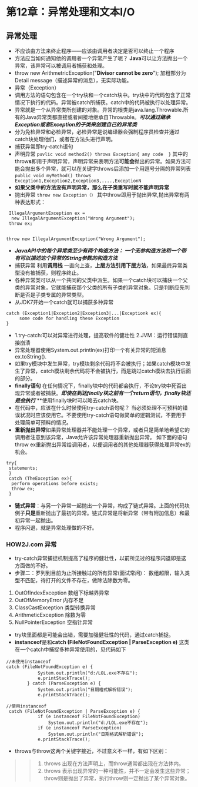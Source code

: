 # 第12章：异常处理和文本I/O

## 异常处理
* 不应该由方法来终止程序——应该由调用者决定是否可以终止一个程序
* 方法应当如何通知他的调用者一个异常产生了呢？   **Java**可以让方法抛出一个异常，该异常可以被调用者捕获和处理。
* throw new ArithmetricException("**Divisor cannot be zero**");   加粗部分为 Detail message（描述异常的消息），无实际功能。
* 异常（Exception）
* 调用方法的语句包含在一个try块和一个catch块中。try块中的代码包含了正常情况下执行的代码。异常被catch所捕获。catch中的代码被执行以处理异常。
* 异常就是一个从异常类所创建的对象。异常的根类是java.lang.Throwable.所有的Java异常类都直接或者间接地继承自Throwable。***可以通过继承Exception或者Exception的子类来创建自己的异常类***
* 分为免检异常和必检异常，必检异常是说编译器会强制程序员检查并通过catch块处理他们，或者在方法头进行声明。
* 捕获异常即try-catch语句   
* 声明异常 `puvlic void method2() throws Exception{ any code  }`   其中的throw**s**即用于声明异常，声明异常来表明方法**可能会**抛出的异常。如果方法可能会抛出多个异常，就可以在关键字throws后添加一个用逗号分隔的异常列表  
`public void myMethod() throws Exception1,Exception2,Exception3,....,ExceptionN` 
* **如果父类中的方法没有声明异常，那么在子类重写时就不能声明异常**
* 抛出异常 `throw new Exception（）`     其中throw即用于抛出异常,抛出异常有两种表达形式：
```
 IllegalArgumentException ex = 
  new IllegalArgumentException("Wrong Argument");
 throw ex;
 
```
 `throw new IllegalArgumentException("Wrong Argument");`
 * ***JavaAPI中的每个异常类至少有两个构造方法： 一个无参构造方法和一个带有可以描述这个异常的String参数的构造方法***
 * 捕获异常  利用**调用栈**   一直向上查，**上层方法引用下层方法**，如果最终异常类型没有被捕获，则程序终止。
 * 各种异常类可以从一个共同的父类中派生。如果一个catch块可以捕获一个父类的异常对象，它就能捕获那个父类的所有子类的异常对象。只是判断应先判断是否是子类专属的异常类型。
 * 从JDK7开始一个catch就可以捕获多种异常
 ```
 catch (Exception1|Exception2|Exception3|...|Exceptionk ex){
      some code for handling these Exception
 }
 ```
* 1.try-catch:可以对异常进行处理，提高软件的健壮性  2.JVM：运行错误则直接崩溃
* 异常处理器使用System.out.println(ex)打印一个有关异常的短消息ex.toString().
* 如果try模块中发生异常，try模块剩余代码将不会被执行；如果catch模块中发生了异常，catch模块剩余代码将不会被执行，而是跳过catch模块去执行后面的部分。
* **finally语句** 在任何情况下，finally块中的代码都会执行，不论try块中死否出现异常或者被捕获。***即使在到达finally块之前有一个return语句，finally块还是会执行***   **使用finally块时可以略去catch块。
* 在代码中，应该在什么时候使用try-catch语句呢？ 当必须处理不可预料的错误状况时应该使用它。不要使用try-catch语句做简单的逻辑测试，不要用于处理简单可预料的情况。
* **重新抛出异常**如果异常处理器并不能处理一个异常，或者只是简单地希望它的调用者注意到该异常，Java允许该异常处理器重新抛出异常。 如下面的语句throw ex重新抛出异常给调用者，以便调用者的其他处理器获得处理异常ex的机会。
```
try{
 statements;
 }
 catch (TheException ex){
  perform operations before exists;
  throw ex;
 }
 ```
 *  **链式异常**：与另一个异常一起抛出一个异常，构成了链式异常。上面的代码块例子**只是**重新抛出了最初的异常。链式异常是将新异常（带有附加信息）和最初异常一起抛出。
 * 程序闪退，就是异常处理做的不好。
 ### HOW2J.com  异常
 * try-catch异常捕捉机制提高了程序的健壮性，以前所见过的程序闪退即是这方面做的不好。
 * 步骤二：罗列到目前为止所接触过的所有异常(面试常问)： 数组超限，输入类型不匹配，待打开的文件不存在，做除法除数为零。
 1. OutOfIndexException 数组下标越界异常
 2. OutOfMemoryError  内存不足
 3. ClassCastException 类型转换异常
 4. ArithmeticException 除数为零
 5. NullPointerException 空指针异常
 * try块里面都是可能会出错，需要加强健壮性的代码，通过catch捕捉。
 * **instanceof**是和**catch (FileNotFoundException | ParseException e)** 这类在一个catch中捕捉多种异常使用的，见代码如下

```
//未使用instanceof
catch (FileNotFoundException e) {
            System.out.println("d:/LOL.exe不存在");
            e.printStackTrace();
        } catch (ParseException e) {
            System.out.println("日期格式解析错误");
            e.printStackTrace();
```

```
//使用instanceof
 catch (FileNotFoundException | ParseException e) {
            if (e instanceof FileNotFoundException)
                System.out.println("d:/LOL.exe不存在");
            if (e instanceof ParseException)
                System.out.println("日期格式解析错误");
            e.printStackTrace();
 ```
 * throws与throw这两个关键字接近，不过意义不一样，有如下区别：
>> 1. throws 出现在方法声明上，而throw通常都出现在方法体内。
>> 2. throws 表示出现异常的一种可能性，并不一定会发生这些异常；throw则是抛出了异常，执行throw则一定抛出了某个异常对象。
 
 
 
 
 
 
 
 
 
 
 
 
 
 
